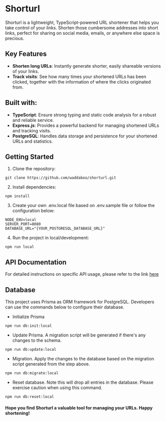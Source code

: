 # Shorturl

Shorturl is a lightweight, TypeScript-powered URL shortener that helps you take control of your links. Shorten those cumbersome addresses into short links, perfect for sharing on social media, emails, or anywhere else space is precious.

## Key Features

- **Shorten long URLs**: Instantly generate shorter, easily shareable versions of your links.
- **Track visits**: See how many times your shortened URLs has been clicked, together with the information of where the clicks originated from.

## Built with:

- **TypeScript**: Ensure strong typing and static code analysis for a robust and reliable service.
- **Express.js**: Provides a powerful backend for managing shortened URLs and tracking visits.
- **PostgreSQL**: Handles data storage and persistence for your shortened URLs and statistics.

## Getting Started

1. Clone the repository:

```
git clone https://github.com/waddaboo/shorturl.git
```

2. Install dependencies:

```
npm install
```

3. Create your own .env.local file based on .env.sample file or follow the configuration below:

```
NODE_ENV=local
SERVER_PORT=8080
DATABASE_URL="{YOUR_POSTGRESQL_DATABASE_URL}"
```

4. Run the project in local/development:

```
npm run local
```

## API Documentation

For detailed instructions on specific API usage, please refer to the link [here](https://documenter.getpostman.com/view/15205486/2s9Ykn92ZV)

## Database

This project uses Prisma as ORM framework for PostgreSQL. Developers can use the commands below to configure their database.

- Initialize Prisma

```
npm run db:init:local
```

- Update Prisma. A migration script will be generated if there's any changes to the schema.

```
npm run db:update:local
```

- Migration. Apply the changes to the database based on the migration script generated from the step above.

```
npm run db:migrate:local
```

- Reset database. Note this will drop all entries in the database. Please exercise caution when using this command.

```
npm run db:reset:local
```

#### Hope you find Shorturl a valuable tool for managing your URLs. Happy shortening!
